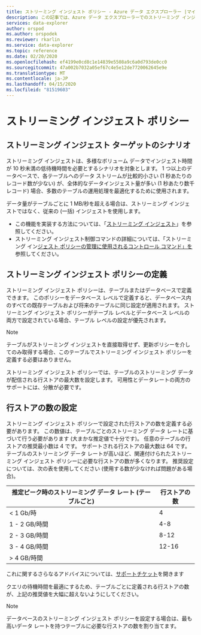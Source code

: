 ```yaml
---
title: ストリーミング インジェスト ポリシー - Azure データ エクスプローラー |マイクロソフトドキュメント
description: この記事では、Azure データ エクスプローラーでのストリーミング インジェスト ポリシーについて説明します。
services: data-explorer
author: orspod
ms.author: orspodek
ms.reviewer: rkarlin
ms.service: data-explorer
ms.topic: reference
ms.date: 02/20/2020
ms.openlocfilehash: ef4199e0cd8c1e14839e5508a9c6a0d793de0cc0
ms.sourcegitcommit: 47a002b7032a05ef67c4e5e12de7720062645e9e
ms.translationtype: MT
ms.contentlocale: ja-JP
ms.lasthandoff: 04/15/2020
ms.locfileid: "81519603"
---
```

# <a name="streaming-ingestion-policy"></a>ストリーミング インジェスト ポリシー

## <a name="streaming-ingestion-target-scenario"></a>ストリーミング インジェスト ターゲットのシナリオ

ストリーミング インジェストは、多様なボリューム データでインジェスト時間が 10 秒未満の低待機時間を必要とするシナリオを対象とします。 1 つ以上のデータベースで、各テーブルへのデータ ストリームが比較的小さい (1 秒あたりのレコード数が少ない) が、全体的なデータインジェスト量が多い (1 秒あたり数千レコード) 場合、多数のテーブルの運用処理を最適化するために使用されます。

データ量がテーブルごとに 1 MB/秒を超える場合は、ストリーミング インジェストではなく、従来の (一括) インジェストを使用します。 

* この機能を実装する方法については、「[ストリーミング インジェスト](https://docs.microsoft.com/azure/data-explorer/ingest-data-streaming)」を参照してください。
* ストリーミング インジェスト制御コマンドの詳細については、「ストリーミング イン[ジェスト ポリシーの管理に使用されるコントロール コマンド」を](../management/streamingingestion-policy.md)参照してください。

## <a name="streaming-ingestion-policy-definition"></a>ストリーミング インジェスト ポリシーの定義

ストリーミング インジェスト ポリシーは、テーブルまたはデータベースで定義できます。 このポリシーをデータベース レベルで定義すると、データベース内のすべての既存テーブルおよび将来のテーブルに同じ設定が適用されます。 ストリーミング インジェスト ポリシーがテーブル レベルとデータベース レベルの両方で設定されている場合、テーブル レベルの設定が優先されます。

> [!NOTE]
> テーブルがストリーミング インジェストを直接取得せず、更新ポリシーを介してのみ取得する場合、このテーブルでストリーミング インジェスト ポリシーを定義する必要はありません。 

ストリーミング インジェスト ポリシーでは、テーブルのストリーミング データが配信される行ストアの最大数を設定します。 可用性とデータレートの両方のサポートには、分散が必要です。

## <a name="setting-the-number-of-row-stores"></a>行ストアの数の設定

ストリーミング インジェスト ポリシーで設定された行ストアの数を定義する必要があります。 この数値は、テーブルごとのストリーミング データ レートに基づいて行う必要があります (大まかな推定値で十分です)。
任意のテーブルの行ストアの推奨最小数は 4 です。 サポートされる行ストアの最大数は 64 です。
テーブルのストリーミング データ レートが高いほど、関連付けられたストリーミング インジェスト ポリシーに必要な行ストアの数が多くなります。
推奨設定については、次の表を使用してください (使用する数が少なければ問題がある場合)。

|推定ピーク時のストリーミング データ レート (テーブルごと)|行ストアの数|
|----------|------|
|< 1 Gb/時 |4|
|1 - 2 GB/時間 |4-8|
|2 - 3 GB/時間 |8-12|
|3 - 4 GB/時間 |12-16|
| > 4 GB/時間 |

 これに関するさらなるアドバイスについては、[サポートチケット](https://ms.portal.azure.com/#blade/Microsoft_Azure_Support/HelpAndSupportBlade/overview)を開きます

クエリの待機時間を最適にするため、テーブルごとに定義される行ストアの数が、上記の推奨値を大幅に超えないようにしてください。

> [!NOTE]
> データベースのストリーミング インジェスト ポリシーを設定する場合は、最も高いデータ レートを持つテーブルに必要な行ストアの数を割り当てます。 